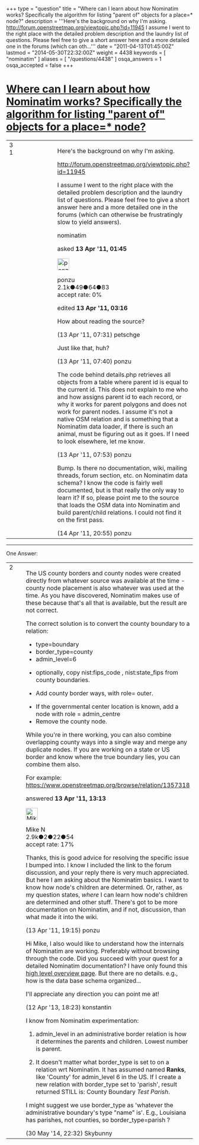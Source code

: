 +++
type = "question"
title = "Where can I learn about how Nominatim works? Specifically the algorithm for listing &quot;parent of&quot; objects for a place=* node?"
description = '''Here&#x27;s the background on why I&#x27;m asking. http://forum.openstreetmap.org/viewtopic.php?id=11945 I assume I went to the right place with the detailed problem description and the laundry list of questions. Please feel free to give a short answer here and a more detailed one in the forums (which can oth...'''
date = "2011-04-13T01:45:00Z"
lastmod = "2014-05-30T22:32:00Z"
weight = 4438
keywords = [ "nominatim" ]
aliases = [ "/questions/4438" ]
osqa_answers = 1
osqa_accepted = false
+++

<div class="headNormal">

# [Where can I learn about how Nominatim works? Specifically the algorithm for listing "parent of" objects for a place=\* node?](/questions/4438/where-can-i-learn-about-how-nominatim-works-specifically-the-algorithm-for-listing-parent-of-objects-for-a-place-node)

</div>

<div id="main-body">

<div id="askform">

<table id="question-table" style="width:100%;">
<colgroup>
<col style="width: 50%" />
<col style="width: 50%" />
</colgroup>
<tbody>
<tr>
<td style="width: 30px; vertical-align: top"><div class="vote-buttons">
<span id="post-4438-upvote" class="ajax-command post-vote up" rel="nofollow" title="I like this post (click again to cancel)"> </span>
<div id="post-4438-score" class="post-score" title="current number of votes">
3
</div>
<span id="post-4438-downvote" class="ajax-command post-vote down" rel="nofollow" title="I dont like this post (click again to cancel)"> </span> <span id="favorite-mark" class="ajax-command favorite-mark" rel="nofollow" title="mark/unmark this question as favorite (click again to cancel)"> </span>
<div id="favorite-count" class="favorite-count">
1
</div>
</div></td>
<td><div id="item-right">
<div class="question-body">
<p>Here's the background on why I'm asking.</p>
<p><a href="http://forum.openstreetmap.org/viewtopic.php?id=11945">http://forum.openstreetmap.org/viewtopic.php?id=11945</a></p>
<p>I assume I went to the right place with the detailed problem description and the laundry list of questions. Please feel free to give a short answer here and a more detailed one in the forums (which can otherwise be frustratingly slow to yield answers).</p>
</div>
<div id="question-tags" class="tags-container tags">
<span class="post-tag tag-link-nominatim" rel="tag" title="see questions tagged &#39;nominatim&#39;">nominatim</span>
</div>
<div id="question-controls" class="post-controls">
&#10;</div>
<div class="post-update-info-container">
<div class="post-update-info post-update-info-user">
<p>asked <strong>13 Apr '11, 01:45</strong></p>
<img src="https://secure.gravatar.com/avatar/c23c2891306229bb036de7ce63bb8c9b?s=32&amp;d=identicon&amp;r=g" class="gravatar" width="32" height="32" alt="ponzu&#39;s gravatar image" />
<p><span>ponzu</span><br />
<span class="score" title="2104 reputation points"><span>2.1k</span></span><span title="49 badges"><span class="badge1">●</span><span class="badgecount">49</span></span><span title="64 badges"><span class="silver">●</span><span class="badgecount">64</span></span><span title="83 badges"><span class="bronze">●</span><span class="badgecount">83</span></span><br />
<span class="accept_rate" title="Rate of the user&#39;s accepted answers">accept rate:</span> <span title="ponzu has no accepted answers">0%</span></p>
</div>
<div class="post-update-info post-update-info-edited">
<p><span> edited <strong>13 Apr '11, 03:16</strong> </span></p>
</div>
</div>
<div id="comments-container-4438" class="comments-container">
<span id="4441"></span>
<div id="comment-4441" class="comment">
<div id="post-4441-score" class="comment-score">
&#10;</div>
<div class="comment-text">
<p>How about reading the source?</p>
</div>
<div id="comment-4441-info" class="comment-info">
<span class="comment-age">(13 Apr '11, 07:31)</span> <span class="comment-user userinfo">petschge</span>
</div>
</div>
<span id="4442"></span>
<div id="comment-4442" class="comment">
<div id="post-4442-score" class="comment-score">
&#10;</div>
<div class="comment-text">
<p>Just like that, huh?</p>
</div>
<div id="comment-4442-info" class="comment-info">
<span class="comment-age">(13 Apr '11, 07:40)</span> <span class="comment-user userinfo">ponzu</span>
</div>
</div>
<span id="4443"></span>
<div id="comment-4443" class="comment">
<div id="post-4443-score" class="comment-score">
&#10;</div>
<div class="comment-text">
<p>The code behind details.php retrieves all objects from a table where parent id is equal to the current id. This does not explain to me who and how assigns parent id to each record, or why it works for parent polygons and does not work for parent nodes. I assume it's not a native OSM relation and is something that a Nominatim data loader, if there is such an animal, must be figuring out as it goes. If I need to look elsewhere, let me know.</p>
</div>
<div id="comment-4443-info" class="comment-info">
<span class="comment-age">(13 Apr '11, 07:53)</span> <span class="comment-user userinfo">ponzu</span>
</div>
</div>
<span id="4503"></span>
<div id="comment-4503" class="comment">
<div id="post-4503-score" class="comment-score">
&#10;</div>
<div class="comment-text">
<p>Bump. Is there no documentation, wiki, mailing threads, forum section, etc. on Nominatim data schema? I know the code is fairly well documented, but is that really the only way to learn it? If so, please point me to the source that loads the OSM data into Nominatim and build parent/child relations. I could not find it on the first pass.</p>
</div>
<div id="comment-4503-info" class="comment-info">
<span class="comment-age">(14 Apr '11, 20:55)</span> <span class="comment-user userinfo">ponzu</span>
</div>
</div>
</div>
<div id="comment-tools-4438" class="comment-tools">
&#10;</div>
<div class="clear">
&#10;</div>
<div id="comment-4438-form-container" class="comment-form-container">
&#10;</div>
<div class="clear">
&#10;</div>
</div></td>
</tr>
</tbody>
</table>

------------------------------------------------------------------------

<div class="tabBar">

<span id="sort-top"></span>

<div class="headQuestions">

One Answer:

</div>

</div>

<span id="4449"></span>

<div id="answer-container-4449" class="answer">

<table style="width:100%;">
<colgroup>
<col style="width: 50%" />
<col style="width: 50%" />
</colgroup>
<tbody>
<tr>
<td style="width: 30px; vertical-align: top"><div class="vote-buttons">
<span id="post-4449-upvote" class="ajax-command post-vote up" rel="nofollow" title="I like this post (click again to cancel)"> </span>
<div id="post-4449-score" class="post-score" title="current number of votes">
2
</div>
<span id="post-4449-downvote" class="ajax-command post-vote down" rel="nofollow" title="I dont like this post (click again to cancel)"> </span>
</div></td>
<td><div class="item-right">
<div class="answer-body">
<p>The US county borders and county nodes were created directly from whatever source was available at the time - county node placement is also whatever was used at the time. As you have discovered, Nominatim makes use of these because that's all that is available, but the result are not correct.</p>
<p>The correct solution is to convert the county boundary to a relation:</p>
<ul>
<li>type=boundary</li>
<li>border_type=county</li>
<li>admin_level=6</li>
<li><p>optionally, copy nist:fips_code , nist:state_fips from county boundaries.</p></li>
<li><p>Add county border ways, with role= outer.</p></li>
<li>If the governmental center location is known, add a node with role = admin_centre</li>
<li>Remove the county node.</li>
</ul>
<p>While you're in there working, you can also combine overlapping county ways into a single way and merge any duplicate nodes. If you are working on a state or US border and know where the true boundary lies, you can combine them also.<br />
</p>
<p>For example: <a href="https://www.openstreetmap.org/browse/relation/1357318">https://www.openstreetmap.org/browse/relation/1357318</a></p>
</div>
<div class="answer-controls post-controls">
&#10;</div>
<div class="post-update-info-container">
<div class="post-update-info post-update-info-user">
<p>answered <strong>13 Apr '11, 13:13</strong></p>
<img src="https://secure.gravatar.com/avatar/1dd5f61a81b99dd54ec6f33d96aa38b2?s=32&amp;d=identicon&amp;r=g" class="gravatar" width="32" height="32" alt="Mike%20N&#39;s gravatar image" />
<p><span>Mike N</span><br />
<span class="score" title="2926 reputation points"><span>2.9k</span></span><span title="2 badges"><span class="badge1">●</span><span class="badgecount">2</span></span><span title="22 badges"><span class="silver">●</span><span class="badgecount">22</span></span><span title="54 badges"><span class="bronze">●</span><span class="badgecount">54</span></span><br />
<span class="accept_rate" title="Rate of the user&#39;s accepted answers">accept rate:</span> <span title="Mike N has 16 accepted answers">17%</span> </br></p>
</div>
</div>
<div id="comments-container-4449" class="comments-container">
<span id="4455"></span>
<div id="comment-4455" class="comment">
<div id="post-4455-score" class="comment-score">
&#10;</div>
<div class="comment-text">
<p>Thanks, this is good advice for resolving the specific issue I bumped into. I know I included the link to the forum discussion, and your reply there is very much appreciated. But here I am asking about the Nominatim basics. I want to know how node's children are determined. Or, rather, as my question states, <em>where</em> I can learn how node's children are determined and other stuff. There's got to be more documentation on Nominatim, and if not, discussion, than what made it into the wiki.</p>
</div>
<div id="comment-4455-info" class="comment-info">
<span class="comment-age">(13 Apr '11, 19:15)</span> <span class="comment-user userinfo">ponzu</span>
</div>
</div>
<span id="21488"></span>
<div id="comment-21488" class="comment">
<div id="post-21488-score" class="comment-score">
&#10;</div>
<div class="comment-text">
<p>Hi Mike, I also would like to understand how the internals of Nominatim are working. Preferably without browsing through the code. Did you succeed with your quest for a detailed Nominatim documentation? I have only found this <a href="https://wiki.openstreetmap.org/wiki/Nominatim/Development_overview">high level overview page</a>. But there are no details. e.g., how is the data base schema organized...</p>
<p>I'll appreciate any direction you can point me at!</p>
</div>
<div id="comment-21488-info" class="comment-info">
<span class="comment-age">(12 Apr '13, 18:23)</span> <span class="comment-user userinfo">konstantin</span>
</div>
</div>
<span id="33570"></span>
<div id="comment-33570" class="comment">
<div id="post-33570-score" class="comment-score">
&#10;</div>
<div class="comment-text">
<p>I know from Nominatim experimentation:</p>
<ol>
<li><p>admin_level in an administrative border relation is how it determines the parents and children. Lowest number is parent.</p></li>
<li><p>It doesn't matter what border_type is set to on a relation wrt Nominatim. It has assumed named <strong>Ranks</strong>, like 'County' for admin_level 6 in the US. If I create a new relation with border_type set to 'parish', result returned STILL is: County Boundary <em>Test Parish</em>.</p></li>
</ol>
<p>I might suggest we use border_type as 'whatever the administrative boundary's type "name" is'. E.g., Louisiana has parishes, not counties, so border_type=parish ?</p>
</div>
<div id="comment-33570-info" class="comment-info">
<span class="comment-age">(30 May '14, 22:32)</span> <span class="comment-user userinfo">Skybunny</span>
</div>
</div>
</div>
<div id="comment-tools-4449" class="comment-tools">
&#10;</div>
<div class="clear">
&#10;</div>
<div id="comment-4449-form-container" class="comment-form-container">
&#10;</div>
<div class="clear">
&#10;</div>
</div></td>
</tr>
</tbody>
</table>

</div>

<div class="paginator-container-left">

</div>

</div>

</div>

